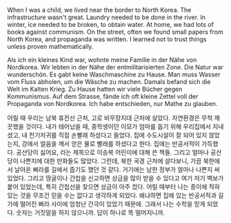 When I was a child, we lived near the border to North Korea. The infrastructure wasn't great. Laundry needed to be done in the river. In winter, ice needed to be broken, to obtain water. At home, we had lots of books against communism. On the street, often we found small papers from North Korea, and propaganda was written. I learned not to trust things unless proven mathematically.

Als ich ein kleines Kind war, wohnte meine Familie in der Nähe von Nordkorea. Wir lebten in der Nähe der entmilitarisierten Zone. Die Natur war wunderschön. Es gabt keine Waschmaschine zu Hause. Man muss Wasser vom Fluss abholen, um die Wäsche zu machen. Damals befand sich die Welt im Kalten Krieg. Zu Hause hatten wir viele Bücher gegen Kommunismus. Auf dem Strasse, fände ich oft kleine Zettel voll der Propaganda von Nordkorea. Ich habe entschieden, nur Mathe zu glauben.

어릴 때 우리는 남북 휴전선 근처, 고로 비무장지대 근처에 살았다. 자연환경은 무척 깨끗했을 것이다. 내가 태어났을 때, 중학생이던 이모가 엄마를 돕기 위해 우리집에서 지내셨고, 내 천기저귀를 직접 손빨래 하셨다고 들었다. 집에 수도시설이 잘 되어 있지 않았는지, 강에서 얼음을 깨서 얻은 물로 빨래를 하셨다고 한다. 집에는 반공서적이 가득했다. 공산당이 싫어요, 라는 제목으로 이승복 어린이에 대해 쓴 책들. 그리고 얼마나 공산당이 나쁜지에 대한 만화들도 많았다. 그런데, 북한 국경 근처에 살다보니, 가끔 북한에서 날아온 삐라를 길에서 줍기도 했던 것 같다. 거기에는 남한 정부가 얼마나 나쁜지 써 있었다. 그리고 땅굴이나 간첩을 신고하면 상금을 많이 받을 수 있다고 여기 저기 벽보가 붙어 있었는데, 특히 간첩선을 찾으면 상금이 아주 컸다. 어릴 때부터 나는 종이에 적혀 있는 것을 무조건 믿을 수는 없다고 생각하게 되었다. 왜냐하면 집에 있는 반공서적과 길가에 떨어진 삐라 사이에 엄청난 간극이 있었기 때문에. 그래서 나는 수학을 믿게 되었다. 숫자는 거짓말을 하지 않으니까. 답이 하나로 똑 떨어지니까.
